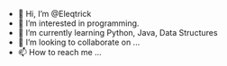 - 👋 Hi, I’m @Eleqtrick
- 👀 I’m interested in programming.
- 🌱 I’m currently learning Python, Java, Data Structures
- 💞️ I’m looking to collaborate on ...
- 📫 How to reach me ...

<!---
Eleqtrick/Eleqtrick is a ✨ special ✨ repository because its `README.md` (this file) appears on your GitHub profile.
You can click the Preview link to take a look at your changes.
--->
